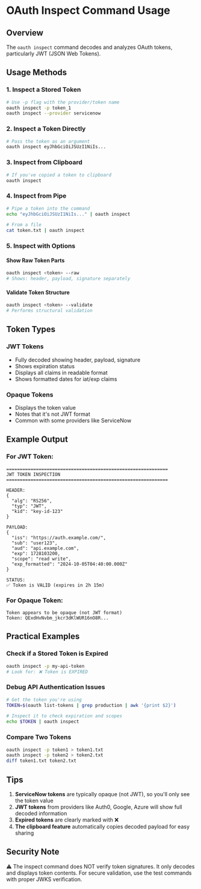 # OAuth Inspect Command Usage

## Overview
The `oauth inspect` command decodes and analyzes OAuth tokens, particularly JWT (JSON Web Tokens).

## Usage Methods

### 1. Inspect a Stored Token
```bash
# Use -p flag with the provider/token name
oauth inspect -p token_1
oauth inspect --provider servicenow
```

### 2. Inspect a Token Directly
```bash
# Pass the token as an argument
oauth inspect eyJhbGciOiJSUzI1NiIs...
```

### 3. Inspect from Clipboard
```bash
# If you've copied a token to clipboard
oauth inspect
```

### 4. Inspect from Pipe
```bash
# Pipe a token into the command
echo "eyJhbGciOiJSUzI1NiIs..." | oauth inspect

# From a file
cat token.txt | oauth inspect
```

### 5. Inspect with Options

#### Show Raw Token Parts
```bash
oauth inspect <token> --raw
# Shows: header, payload, signature separately
```

#### Validate Token Structure
```bash
oauth inspect <token> --validate
# Performs structural validation
```

## Token Types

### JWT Tokens
- Fully decoded showing header, payload, signature
- Shows expiration status
- Displays all claims in readable format
- Shows formatted dates for iat/exp claims

### Opaque Tokens
- Displays the token value
- Notes that it's not JWT format
- Common with some providers like ServiceNow

## Example Output

### For JWT Token:
```
============================================================
JWT TOKEN INSPECTION
============================================================

HEADER:
{
  "alg": "RS256",
  "typ": "JWT",
  "kid": "key-id-123"
}

PAYLOAD:
{
  "iss": "https://auth.example.com/",
  "sub": "user123",
  "aud": "api.example.com",
  "exp": 1728103200,
  "scope": "read write",
  "exp_formatted": "2024-10-05T04:40:00.000Z"
}

STATUS:
✅ Token is VALID (expires in 2h 15m)
```

### For Opaque Token:
```
Token appears to be opaque (not JWT format)
Token: QExdHvNvbm_jkcr3dKlWUR16nO8R...
```

## Practical Examples

### Check if a Stored Token is Expired
```bash
oauth inspect -p my-api-token
# Look for: ❌ Token is EXPIRED
```

### Debug API Authentication Issues
```bash
# Get the token you're using
TOKEN=$(oauth list-tokens | grep production | awk '{print $2}')

# Inspect it to check expiration and scopes
echo $TOKEN | oauth inspect
```

### Compare Two Tokens
```bash
oauth inspect -p token1 > token1.txt
oauth inspect -p token2 > token2.txt
diff token1.txt token2.txt
```

## Tips

1. **ServiceNow tokens** are typically opaque (not JWT), so you'll only see the token value
2. **JWT tokens** from providers like Auth0, Google, Azure will show full decoded information
3. **Expired tokens** are clearly marked with ❌
4. **The clipboard feature** automatically copies decoded payload for easy sharing

## Security Note
⚠️ The inspect command does NOT verify token signatures. It only decodes and displays token contents. For secure validation, use the test commands with proper JWKS verification.